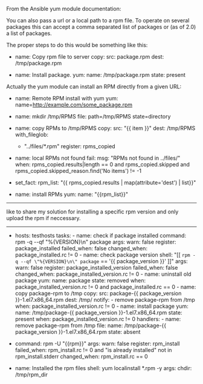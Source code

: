 From the Ansible yum module documentation:

You can also pass a url or a local path to a rpm file. To operate on several packages this can accept a comma separated list of packages or (as of 2.0) a list of packages.

The proper steps to do this would be something like this:

- name: Copy rpm file to server
  copy:
     src: package.rpm
     dest: /tmp/package.rpm

- name: Install package.
  yum:
     name: /tmp/package.rpm
     state: present

Actually the yum module can install an RPM directly from a given URL:

- name: Remote RPM install with yum
  yum: name=http://example.com/some_package.rpm

- name: mkdir /tmp/RPMS
  file: path=/tmp/RPMS state=directory

- name: copy RPMs to /tmp/RPMS
  copy:
    src: "{{ item }}"
    dest: /tmp/RPMS
  with_fileglob:
    - "../files/*.rpm"
  register: rpms_copied

- name: local RPMs not found
  fail:
    msg: "RPMs not found in ../files/"
  when: rpms_copied.results|length == 0 and rpms_copied.skipped and rpms_copied.skipped_reason.find('No items') != -1

- set_fact:
    rpm_list: "{{ rpms_copied.results | map(attribute='dest') | list}}"

- name: install RPMs
  yum:
    name: "{{rpm_list}}"

--------------

like to share my solution for installing a specific rpm version and only upload the rpm if neccessary.

---
- hosts: testhosts
  tasks:
          - name: check if package installed
            command: rpm -q --qf "%{VERSION}\n" package
            args:
                    warn: false
            register: package_installed
            failed_when: false
            changed_when: package_installed.rc != 0
          - name: check package version
            shell: "[[ `rpm -q --qf \"%{VERSION}\n\" package` == '{{ package_version }}' ]]"
            args:
                    warn: false
            register: package_installed_version
            failed_when: false
            changed_when: package_installed_version.rc != 0
          - name: uninstall old package
            yum:
                    name: package
                    state: removed
            when: package_installed_version.rc != 0 and package_installed.rc == 0
          - name: copy package-rpm to /tmp
            copy:
                    src: package-{{ package_version }}-1.el7.x86_64.rpm
                    dest: /tmp/
            notify:
                    - remove package-rpm from /tmp
            when: package_installed_version.rc != 0
          - name: install package
            yum:
                    name: /tmp/package-{{ package_version }}-1.el7.x86_64.rpm
                    state: present
            when: package_installed_version.rc != 0
  handlers:
          - name: remove package-rpm from /tmp
            file:
                    name: /tmp/package-{{ package_version }}-1.el7.x86_64.rpm
                    state: absent

- command: rpm -U "{{rpm}}"
  args:
    warn: false
  register: rpm_install
  failed_when: rpm_install.rc != 0 and "is already installed" not in rpm_install.stderr
  changed_when: rpm_install.rc == 0

- name: Installed the rpm files
  shell: yum localinstall *.rpm -y
  args:
    chdir: /tmp/rpm_dir


